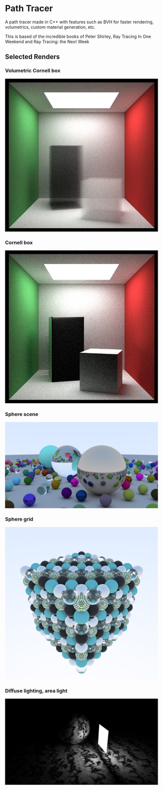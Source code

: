 # Path Tracer
A path tracer made in C++ with features such as BVH for faster rendering, volumetrics, custom material generation, etc.

This is based of the incredible books of Peter Shirley, Ray Tracing In One Weekend and Ray Tracing: the Next Week

## Selected Renders

### Volumetric Cornell box
![Volumetric Cornell box][render_05]

### Cornell box
![Cornell box][render_04]

### Sphere scene
![Sphere scene][render_01]

### Sphere grid
![Sphere grid][render_02]

### Diffuse lighting, area light
![Diffuse lighting, area light][render_03]

[render_05]: renders/ray_tracing_13_cornell_box_volume_material.png
[render_04]: renders/ray_tracing_12_cornell_box_instanced_boxes_2.png
[render_01]: renders/no_bvh.png
[render_02]: renders/ray_tracing_05_3d_grid.png
[render_03]: renders/ray_tracing_09_diffuse_lighting_rectangle.png

